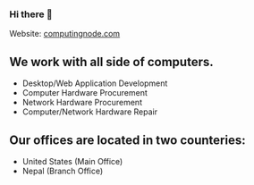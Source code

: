 ### Hi there 👋

Website: [computingnode.com](https://www.computingnode.com)

## We work with all side of computers. 
 - Desktop/Web Application Development
 - Computer Hardware Procurement
 - Network Hardware Procurement
 - Computer/Network Hardware Repair

## Our offices are located in two counteries:
- United States (Main Office)
- Nepal (Branch Office)


<!--
**computingnode/computingnode** is a ✨ _special_ ✨ repository because its `README.md` (this file) appears on your GitHub profile.

Here are some ideas to get you started:

- 🔭 I’m currently working on ...
- 🌱 I’m currently learning ...
- 👯 I’m looking to collaborate on ...
- 🤔 I’m looking for help with ...
- 💬 Ask me about ...
- 📫 How to reach me: ...Z
- 😄 Pronouns: ...
- ⚡ Fun fact: ...
-->
